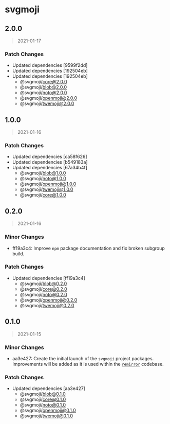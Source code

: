 # svgmoji

## 2.0.0

> 2021-01-17

### Patch Changes

- Updated dependencies [9599f2dd]
- Updated dependencies [192504eb]
- Updated dependencies [192504eb]
  - @svgmoji/core@2.0.0
  - @svgmoji/blob@2.0.0
  - @svgmoji/noto@2.0.0
  - @svgmoji/openmoji@2.0.0
  - @svgmoji/twemoji@2.0.0

## 1.0.0

> 2021-01-16

### Patch Changes

- Updated dependencies [ca58f626]
- Updated dependencies [b549183a]
- Updated dependencies [67a34b4f]
  - @svgmoji/blob@1.0.0
  - @svgmoji/noto@1.0.0
  - @svgmoji/openmoji@1.0.0
  - @svgmoji/twemoji@1.0.0
  - @svgmoji/core@1.0.0

## 0.2.0

> 2021-01-16

### Minor Changes

- ff19a3c4: Improve `npm` package documentation and fix broken subgroup build.

### Patch Changes

- Updated dependencies [ff19a3c4]
  - @svgmoji/blob@0.2.0
  - @svgmoji/core@0.2.0
  - @svgmoji/noto@0.2.0
  - @svgmoji/openmoji@0.2.0
  - @svgmoji/twemoji@0.2.0

## 0.1.0

> 2021-01-15

### Minor Changes

- aa3e427: Create the initial launch of the `svgmoji` project packages. Improvements will be added as it is used within the [`remirror`](https://remirror.io) codebase.

### Patch Changes

- Updated dependencies [aa3e427]
  - @svgmoji/blob@0.1.0
  - @svgmoji/core@0.1.0
  - @svgmoji/noto@0.1.0
  - @svgmoji/openmoji@0.1.0
  - @svgmoji/twemoji@0.1.0
